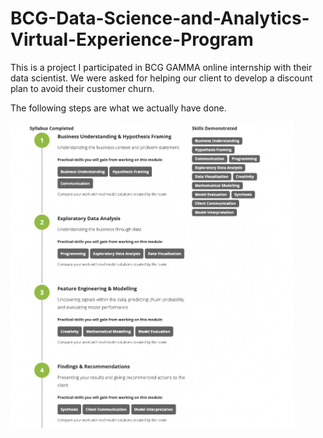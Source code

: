 # BCG-Data-Science-and-Analytics-Virtual-Experience-Program

This is a project I participated in BCG GAMMA online internship with their data scientist. We were asked for helping our client to develop a discount plan to avoid their customer churn.

The following steps are what we actually have done.

<img src="https://github.com/kkwwym/BCG-Data-Science-and-Analytics-Virtual-Experience-Program/blob/main/outline.png" alt="Cover" width="90%"/>

